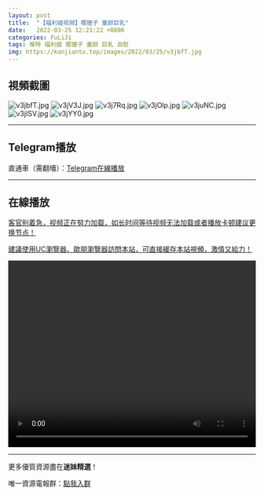 ```yaml
---
layout: post
title:  "【福利姬视频】樱狸子 童颜巨乳"
date:   2022-03-25 12:21:22 +0800
categories: FuLiJi
tags: 推特 福利姬 樱狸子 童颜 巨乳 自慰
img: https://kanjiantu.top/images/2022/03/25/v3jbfT.jpg
---
```



## 視頻截圖

![v3jbfT.jpg](https://kanjiantu.top/images/2022/03/25/v3jbfT.jpg)
![v3jV3J.jpg](https://kanjiantu.top/images/2022/03/25/v3jV3J.jpg)
![v3j7Rq.jpg](https://kanjiantu.top/images/2022/03/25/v3j7Rq.jpg)
![v3jOlp.jpg](https://kanjiantu.top/images/2022/03/25/v3jOlp.jpg)
![v3juNC.jpg](https://kanjiantu.top/images/2022/03/25/v3juNC.jpg)
![v3jISV.jpg](https://kanjiantu.top/images/2022/03/25/v3jISV.jpg)
![v3jYY0.jpg](https://kanjiantu.top/images/2022/03/25/v3jYY0.jpg)

* * *
## Telegram播放

直通車（需翻墻）：[Telegram在線播放](https://t.me/mimeijingxuan/319)

* * *
## 在線播放
<u>客官别着急，视频正在努力加载，如长时间等待视频无法加载或者播放卡顿建议更换节点！</u>

<u>建議使用UC瀏覽器、歐朋瀏覽器訪問本站，可直接緩存本站視頻，激情又給力！</u>
<center><video src="https://cdn.publer.io/uploads/videos/624531eddb2797794f146f1a/08cf0834b146e5a338ed29bbac71f0f2.mp4" width="100%" height="380px" controls="controls"></video></center>


* * *
更多優質資源盡在**迷妹精選**！

唯一資源電報群：[點我入群](https://t.me/mimeijingxuan)


